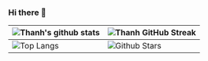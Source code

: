 ### Hi there 👋

| ![Thanh's github stats](https://github-readme-stats.vercel.app/api?username=thethanh02&show_icons=true&theme=tokyonight) | ![Thanh GitHub Streak](https://github-readme-streak-stats.herokuapp.com/?user=thethanh02&theme=tokyonight) |
| --- | --- |
| ![Top Langs](https://github-readme-stats.vercel.app/api/top-langs/?username=thethanh02&theme=tokyonight) | ![Github Stars](https://github-readme-stats.vercel.app/api?username=thethanh02&show_icons=true&locale=en&count_private=true&hide_rank=true&custom_title=My%20GitHub%20Stats&disable_animations=true&theme=tokyonight) |

<!--
**thethanh02/thethanh02** is a ✨ _special_ ✨ repository because its `README.md` (this file) appears on your GitHub profile.

Here are some ideas to get you started:

- 🔭 I’m currently working on ...
- 🌱 I’m currently learning ...
- 👯 I’m looking to collaborate on ...
- 🤔 I’m looking for help with ...
- 💬 Ask me about ...
- 📫 How to reach me: ...
- 😄 Pronouns: ...
- ⚡ Fun fact: ...
-->
